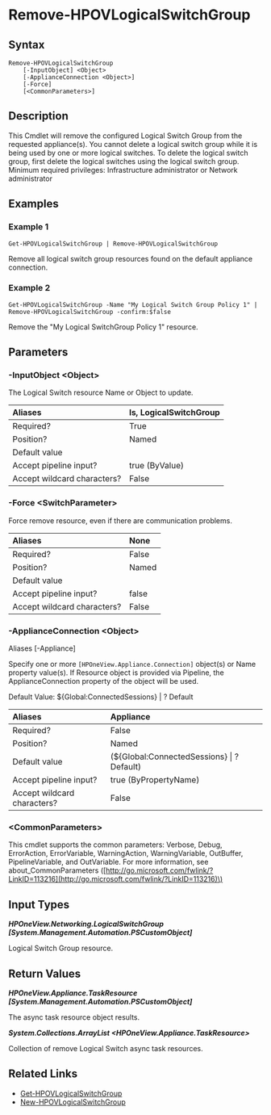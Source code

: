 ﻿---
description: Remove a new Logical Switch Group resource.
---

# Remove-HPOVLogicalSwitchGroup

## Syntax

```text
Remove-HPOVLogicalSwitchGroup
    [-InputObject] <Object>
    [-ApplianceConnection <Object>]
    [-Force]
    [<CommonParameters>]
```

## Description

This Cmdlet will remove the configured Logical Switch Group from the requested appliance(s).  You cannot delete a logical switch group while it is being used by one or more logical switches. To delete the logical switch group, first delete the logical switches using the logical switch group.
 Minimum required privileges: Infrastructure administrator or Network administrator 

## Examples

###  Example 1 

```text
Get-HPOVLogicalSwitchGroup | Remove-HPOVLogicalSwitchGroup
```

Remove all logical switch group resources found on the default appliance connection.

###  Example 2 

```text
Get-HPOVLogicalSwitchGroup -Name "My Logical Switch Group Policy 1" | Remove-HPOVLogicalSwitchGroup -confirm:$false
```

Remove the "My Logical SwitchGroup Policy 1" resource.

## Parameters

### -InputObject &lt;Object&gt;

The Logical Switch resource Name or Object to update.

| Aliases | ls, LogicalSwitchGroup |
| :--- | :--- |
| Required? | True |
| Position? | Named |
| Default value |  |
| Accept pipeline input? | true (ByValue) |
| Accept wildcard characters? | False |

### -Force &lt;SwitchParameter&gt;

Force remove resource, even if there are communication problems.

| Aliases | None |
| :--- | :--- |
| Required? | False |
| Position? | Named |
| Default value |  |
| Accept pipeline input? | false |
| Accept wildcard characters? | False |

### -ApplianceConnection &lt;Object&gt;

Aliases [-Appliance]

Specify one or more `[HPOneView.Appliance.Connection]` object(s) or Name property value(s). If Resource object is provided via Pipeline, the ApplianceConnection property of the object will be used.

Default Value: ${Global:ConnectedSessions} | ? Default

| Aliases | Appliance |
| :--- | :--- |
| Required? | False |
| Position? | Named |
| Default value | (${Global:ConnectedSessions} &vert; ? Default) |
| Accept pipeline input? | true (ByPropertyName) |
| Accept wildcard characters? | False |

### &lt;CommonParameters&gt;

This cmdlet supports the common parameters: Verbose, Debug, ErrorAction, ErrorVariable, WarningAction, WarningVariable, OutBuffer, PipelineVariable, and OutVariable. For more information, see about\_CommonParameters \([http://go.microsoft.com/fwlink/?LinkID=113216](http://go.microsoft.com/fwlink/?LinkID=113216)\)

## Input Types

_**HPOneView.Networking.LogicalSwitchGroup [System.Management.Automation.PSCustomObject]**_

Logical Switch Group resource.

## Return Values

_**HPOneView.Appliance.TaskResource [System.Management.Automation.PSCustomObject]**_

The async task resource object results.

_**System.Collections.ArrayList <HPOneView.Appliance.TaskResource>**_

Collection of remove Logical Switch async task resources.

## Related Links

* [Get-HPOVLogicalSwitchGroup](get-hpovlogicalswitchgroup.md)
* [New-HPOVLogicalSwitchGroup](new-hpovlogicalswitchgroup.md)
